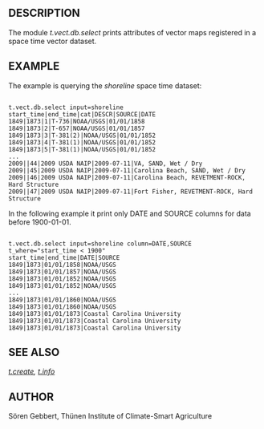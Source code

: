 
## DESCRIPTION

The module *t.vect.db.select* prints attributes of vector maps
registered in a space time vector dataset.

## EXAMPLE

The example is querying the *shoreline* space time dataset:

```

t.vect.db.select input=shoreline
start_time|end_time|cat|DESCR|SOURCE|DATE
1849|1873|1|T-736|NOAA/USGS|01/01/1858
1849|1873|2|T-657|NOAA/USGS|01/01/1857
1849|1873|3|T-381(2)|NOAA/USGS|01/01/1852
1849|1873|4|T-381(1)|NOAA/USGS|01/01/1852
1849|1873|5|T-381(1)|NOAA/USGS|01/01/1852
...
2009||44|2009 USDA NAIP|2009-07-11|VA, SAND, Wet / Dry
2009||45|2009 USDA NAIP|2009-07-11|Carolina Beach, SAND, Wet / Dry
2009||46|2009 USDA NAIP|2009-07-11|Carolina Beach, REVETMENT-ROCK, Hard Structure
2009||47|2009 USDA NAIP|2009-07-11|Fort Fisher, REVETMENT-ROCK, Hard Structure

```

In the following example it print only DATE and SOURCE columns for data
before 1900-01-01.

```

t.vect.db.select input=shoreline column=DATE,SOURCE t_where="start_time < 1900"
start_time|end_time|DATE|SOURCE
1849|1873|01/01/1858|NOAA/USGS
1849|1873|01/01/1857|NOAA/USGS
1849|1873|01/01/1852|NOAA/USGS
1849|1873|01/01/1852|NOAA/USGS
...
1849|1873|01/01/1860|NOAA/USGS
1849|1873|01/01/1860|NOAA/USGS
1849|1873|01/01/1873|Coastal Carolina University
1849|1873|01/01/1873|Coastal Carolina University
1849|1873|01/01/1873|Coastal Carolina University

```

## SEE ALSO

*[t.create](t.create.html),
[t.info](t.info.html)*

## AUTHOR

Sören Gebbert, Thünen Institute of Climate-Smart Agriculture
